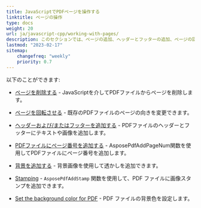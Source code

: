 ```yaml
---
title: JavaScriptでPDFページを操作する
linktitle: ページの操作
type: docs
weight: 20
url: ja/javascript-cpp/working-with-pages/
description: このセクションでは、ページの追加、ヘッダーとフッターの追加、ページの回転について知ることができます。Aspose.PDF for JavaScript via C++がこのトピックに関するすべての詳細を説明します。
lastmod: "2023-02-17"
sitemap:
    changefreq: "weekly"
    priority: 0.7
---
```


以下のことができます:

- [ページを削除する](/pdf/javascript-cpp/delete-pages/) - JavaScriptを介してPDFファイルからページを削除します。
- [ページを回転させる](/pdf/javascript-cpp/rotate-pages/) - 既存のPDFファイルのページの向きを変更できます。
- [ヘッダーおよび/またはフッターを追加する](/pdf/javascript-cpp/add-headers-and-footers-of-pdf-file/) - PDFファイルのヘッダーとフッターにテキストや画像を追加します。
- [PDFファイルにページ番号を追加する](/pdf/javascript-cpp/add-page-number/) - AsposePdfAddPageNum関数を使用してPDFファイルにページ番号を追加します。

- [背景を追加する](/pdf/javascript-cpp/add-backgrounds/) - 背景画像を使用して透かしを追加できます。
- [Stamping](/pdf/javascript-cpp/stamping/) - `AsposePdfAddStamp` 関数を使用して、PDF ファイルに画像スタンプを追加できます。
- [Set the background color for PDF](/pdf/javascript-cpp/set-background-color/) - PDF ファイルの背景色を設定します。